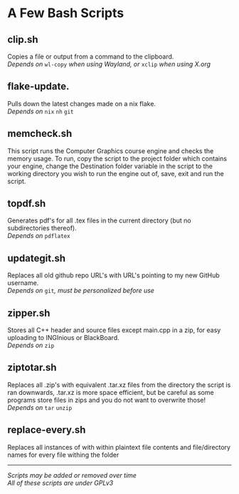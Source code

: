 # A Few Bash Scripts
## clip.sh
Copies a file or output from a command to the clipboard.  
_Depends on_ `wl-copy` _when using Wayland, or_ `xclip` _when using X.org_

## flake-update.
Pulls down the latest changes made on a nix flake.  
_Depends on_ `nix` `nh` `git`

## memcheck.sh
This script runs the Computer Graphics course engine and checks the memory usage.
To run, copy the script to the project folder which contains your engine, change the Destination folder variable in the script to the working directory you wish to run the engine out of, save, exit and run the script.

## topdf.sh
Generates pdf's for all .tex files in the current directory (but no subdirectories thereof).   
_Depends on_ `pdflatex`

## updategit.sh
Replaces all old github repo URL's with URL's pointing to my new GitHub username.  
_Depends on_ `git`_, must be personalized before use_

## zipper.sh
Stores all C++ header and source files except main.cpp in a zip, for easy uploading to INGInious or BlackBoard.  
_Depends on_ `zip`

## ziptotar.sh
Replaces all .zip's with equivalent .tar.xz files from the directory the script is ran downwards, .tar.xz is more space efficient, but be careful as some programs store files in zips and you do not want to overwrite those!  
_Depends on_ `tar` `unzip`

## replace-every.sh
Replaces all instances of <argument1> with <argument2> within plaintext file contents and file/directory names for every file withing the folder <argument3>


---------------------------------------------------------

*Scripts may be added or removed over time\
All of these scripts are under GPLv3*
